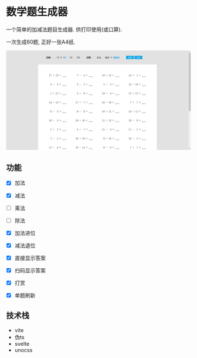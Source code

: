 <!--
 * @Author: NMTuan
 * @Email: NMTuan@qq.com
 * @Date: 2022-06-24 10:54:00
 * @LastEditTime: 2022-06-27 12:17:40
 * @LastEditors: NMTuan
 * @Description: 
 * @FilePath: \math_test_questions_generator\README.md
-->
# 数学题生成器

一个简单的加减法题目生成器. 供打印使用(或口算).

一次生成60题, 正好一张A4纸.

![](./public/thumb.png)


## 功能

- [x] 加法
- [x] 减法
- [ ] 乘法
- [ ] 除法
- [x] 加法进位
- [x] 减法退位
- [x] 直接显示答案
- [x] 扫码显示答案
- [x] 打赏
- [x] 单题刷新


## 技术栈

- vite
- 伪ts
- svelte
- unocss
